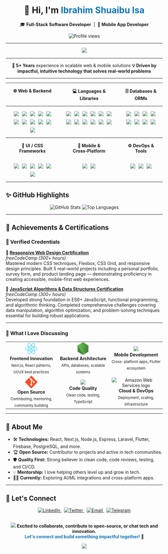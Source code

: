 <!-- Profile ReadMe for Ibrahim Shuaibu Isa | ShuaibuPassionateProgrammer -->

<div align="center">

# 👋 Hi, I'm <span style="color:#0e75b6"><b>Ibrahim Shuaibu Isa</b></span>  
🎓 <b>Full-Stack Software Developer</b> &nbsp;|&nbsp; 📱 <b>Mobile App Developer</b>

<img src="https://komarev.com/ghpvc/?username=ShuaibuPassionateProgrammer&label=Profile%20views&color=0e75b6&style=flat-square" alt="Profile views" />

</div>

---

<p align="center">
  <img src="https://readme-typing-svg.herokuapp.com?font=Fira+Code&weight=500&size=25&duration=3000&pause=2000&color=0e75b6&center=true&vCenter=true&width=950&lines=Creating+robust+solutions+for+the+future.;Passionate+about+clean+code+%26+user-centered+design.;Open+Source+Enthusiast+and+Mentor.;Let's+build+the+next+big+thing+together!+" />
</p>

---

<p align="center">
<b>💼 5+ Years</b> experience in scalable web & mobile solutions  
<b>💡 Driven by impactful, intuitive technology that solves real-world problems</b>
</p>

---

<style>
  .tech-table {
    width: 100%;
    border-collapse: collapse;
    margin: 0 auto;
  }

  .tech-table th,
  .tech-table td {
    padding: 16px;
    text-align: center;
    vertical-align: top;
  }

  .badge-grid {
    display: flex;
    flex-wrap: wrap;
    gap: 10px;
    justify-content: center;
  }

  .badge-grid img {
    max-width: 100%;
    height: auto;
    flex: 0 1 auto;
  }

  @media (max-width: 768px) {
    .tech-table th,
    .tech-table td {
      padding: 12px;
    }

    .badge-grid {
      justify-content: flex-start;
    }
  }
</style>

<table class="tech-table">
  <thead>
    <tr>
      <th>🌐 Web & Backend</th>
      <th>💻 Languages & Libraries</th>
      <th>🗄️ Databases & ORMs</th>
    </tr>
  </thead>
  <tbody>
    <tr>
      <td>
        <div class="badge-grid">
          <img src="https://img.shields.io/badge/React-20232A?style=for-the-badge&logo=react&logoColor=61DAFB" />
          <img src="https://img.shields.io/badge/Next.js-000000?style=for-the-badge&logo=next.js&logoColor=white" />
          <img src="https://img.shields.io/badge/Express.js-000000?style=for-the-badge&logo=express&logoColor=white" />
          <img src="https://img.shields.io/badge/Node.js-339933?style=for-the-badge&logo=node.js&logoColor=white" />
          <img src="https://img.shields.io/badge/Laravel-FF2D20?style=for-the-badge&logo=laravel&logoColor=white" />
          <img src="https://img.shields.io/badge/PHP-777BB4?style=for-the-badge&logo=php&logoColor=white" />
          <img src="https://img.shields.io/badge/Supabase-3ECF8E?style=for-the-badge&logo=supabase&logoColor=white" />
          <img src="https://img.shields.io/badge/Convex-1B1F23?style=for-the-badge&logo=convex&logoColor=56D364" />
          <img src="https://img.shields.io/badge/EJS-8CBB1F?style=for-the-badge&logo=ejs&logoColor=white" />
          <img src="https://img.shields.io/badge/NextAuth.js-2d3748?style=for-the-badge&logo=nextdotjs&logoColor=white" />
          <img src="https://img.shields.io/badge/Clerk-3B2AE7?style=for-the-badge&logo=clerk&logoColor=white" />
        </div>
      </td>
      <td>
        <div class="badge-grid">
          <img src="https://img.shields.io/badge/JavaScript-F7DF1E?style=for-the-badge&logo=javascript&logoColor=black" />
          <img src="https://img.shields.io/badge/TypeScript-3178C6?style=for-the-badge&logo=typescript&logoColor=white" />
          <img src="https://img.shields.io/badge/Dart-0175C2?style=for-the-badge&logo=dart&logoColor=white" />
          <img src="https://img.shields.io/badge/Java-007396?style=for-the-badge&logo=java&logoColor=white" />
          <img src="https://img.shields.io/badge/C++-00599C?style=for-the-badge&logo=c%2B%2B&logoColor=white" />
          <img src="https://img.shields.io/badge/C%23-239120?style=for-the-badge&logo=c-sharp&logoColor=white" />
          <img src="https://img.shields.io/badge/C-00599C?style=for-the-badge&logo=c&logoColor=white" />
          <img src="https://img.shields.io/badge/Kotlin-7F52FF?style=for-the-badge&logo=kotlin&logoColor=white" />
          <img src="https://img.shields.io/badge/jQuery-0769AD?style=for-the-badge&logo=jquery&logoColor=white" />
          <img src="https://img.shields.io/badge/AJAX-4A90E2?style=for-the-badge&logo=ajax&logoColor=white" />
          <img src="https://img.shields.io/badge/HTML5-E34F26?style=for-the-badge&logo=html5&logoColor=white" />
          <img src="https://img.shields.io/badge/CSS3-1572B6?style=for-the-badge&logo=css3&logoColor=white" />
        </div>
      </td>
      <td>
        <div class="badge-grid">
          <img src="https://img.shields.io/badge/MySQL-4479A1?style=for-the-badge&logo=mysql&logoColor=white" />
          <img src="https://img.shields.io/badge/PostgreSQL-4169E1?style=for-the-badge&logo=postgresql&logoColor=white" />
          <img src="https://img.shields.io/badge/MongoDB-4EA94B?style=for-the-badge&logo=mongodb&logoColor=white" />
          <img src="https://img.shields.io/badge/Mongoose-47A248?style=for-the-badge&logo=mongoose&logoColor=white" />
          <img src="https://img.shields.io/badge/Firebase-FFCA28?style=for-the-badge&logo=firebase&logoColor=black" />
          <img src="https://img.shields.io/badge/Appwrite-F02E65?style=for-the-badge&logo=appwrite&logoColor=white" />
          <img src="https://img.shields.io/badge/SQLite-003B57?style=for-the-badge&logo=sqlite&logoColor=white" />
          <img src="https://img.shields.io/badge/Prisma-2D3748?style=for-the-badge&logo=prisma&logoColor=white" />
        </div>
      </td>
    </tr>
    <tr>
      <th>🎨 UI / CSS Frameworks</th>
      <th>📱 Mobile & Cross‑Platform</th>
      <th>⚙️ DevOps & Tools</th>
    </tr>
    <tr>
      <td>
        <div class="badge-grid">
          <img src="https://img.shields.io/badge/Tailwind_CSS-06B6D4?style=for-the-badge&logo=tailwindcss&logoColor=white" />
          <img src="https://img.shields.io/badge/Bootstrap-7952B3?style=for-the-badge&logo=bootstrap&logoColor=white" />
          <img src="https://img.shields.io/badge/Chakra_UI-319795?style=for-the-badge&logo=chakraui&logoColor=white" />
          <img src="https://img.shields.io/badge/Shadcn_UI-000000?style=for-the-badge&logo=shadcn&logoColor=white" />
          <img src="https://img.shields.io/badge/Radix_UI-161618?style=for-the-badge&logo=radix-ui&logoColor=white" />
          <img src="https://img.shields.io/badge/Daisy_UI-5A0EF8?style=for-the-badge&logo=daisyui&logoColor=white" />
        </div>
      </td>
      <td>
        <div class="badge-grid">
          <img src="https://img.shields.io/badge/Flutter-02569B?style=for-the-badge&logo=flutter&logoColor=white" />
          <img src="https://img.shields.io/badge/React_Native-20232A?style=for-the-badge&logo=react&logoColor=61DAFB" />
        </div>
      </td>
      <td>
        <div class="badge-grid">
          <img src="https://img.shields.io/badge/Git-F05032?style=for-the-badge&logo=git&logoColor=white" />
          <img src="https://img.shields.io/badge/GitHub-181717?style=for-the-badge&logo=github&logoColor=white" />
          <img src="https://img.shields.io/badge/Docker-2496ED?style=for-the-badge&logo=docker&logoColor=white" />
        </div>
      </td>
    </tr>
  </tbody>
</table>



## ✨ GitHub Highlights

<p align="center">
  <img src="https://github-readme-stats.vercel.app/api?username=ShuaibuPassionateProgrammer&show_icons=true&theme=radical&count_private=true" alt="GitHub Stats" height="170" />
  <img src="https://github-readme-stats.vercel.app/api/top-langs/?username=ShuaibuPassionateProgrammer&layout=compact&theme=radical" alt="Top Languages" height="170" />
  <!-- <img src="https://github-readme-streak-stats.herokuapp.com?user=ShuaibuPassionateProgrammer&theme=radical" alt="GitHub Streak" height="170"/>  -->
</p>

---

## 🏅 Achievements & Certifications

### 📜 Verified Credentials

**🎨 [Responsive Web Design Certification](https://www.freecodecamp.org/certification/ShuaibuPassionateProgrammer/responsive-web-design)**  
*freeCodeCamp (300+ hours)*  
Mastered modern CSS techniques, Flexbox, CSS Grid, and responsive design principles. Built 5 real-world projects including a personal portfolio, survey form, and product landing page — demonstrating proficiency in creating accessible, mobile-first web experiences.

**🧮 [JavaScript Algorithms & Data Structures Certification](https://www.freecodecamp.org/certification/ShuaibuPassionateProgrammer/javascript-algorithms-and-data-structures-v8)**  
*freeCodeCamp (300+ hours)*  
Developed strong foundation in ES6+ JavaScript, functional programming, and algorithmic thinking. Completed comprehensive challenges covering data manipulation, algorithm optimization, and problem-solving techniques essential for building robust applications.

---

### 💬 What I Love Discussing

<table align="center">
<tr>
<td align="center" width="200">
<img src="https://raw.githubusercontent.com/devicons/devicon/master/icons/react/react-original.svg" width="40"/><br>
<strong>Frontend Innovation</strong><br>
<sub>Next.js, React patterns, UI/UX best practices</sub>
</td>
<td align="center" width="200">
<img src="https://raw.githubusercontent.com/devicons/devicon/master/icons/nodejs/nodejs-original.svg" width="40"/><br>
<strong>Backend Architecture</strong><br>
<sub>APIs, databases, scalable systems</sub>
</td>
<td align="center" width="200">
<img src="https://cdn.jsdelivr.net/gh/devicons/devicon/icons/flutter/flutter-original.svg" width="40"/><br>
<strong>Mobile Development</strong><br>
<sub>Cross-platform apps, Flutter ecosystem</sub>
</td>
</tr>
<tr>
<td align="center" width="200">
<img src="https://raw.githubusercontent.com/devicons/devicon/master/icons/git/git-original.svg" width="40"/><br>
<strong>Open Source</strong><br>
<sub>Contributing, mentoring, community building</sub>
</td>
<td align="center" width="200">
<img src="https://cdn.jsdelivr.net/gh/devicons/devicon/icons/typescript/typescript-original.svg" width="40"/><br>
<strong>Code Quality</strong><br>
<sub>Clean code, testing, TypeScript</sub>
</td>
<td align="center" width="200">
<img src="https://cdn.jsdelivr.net/gh/devicons/devicon@v2.14/icons/amazonwebservices/amazonwebservices-original.svg" alt="Amazon Web Services logo" width="40" height="40" /><br>
<strong>Cloud & DevOps</strong><br>
<sub>Deployment, scaling, infrastructure</sub>
</td>
</tr>
</table>

---

## 🚀 About Me

- 🛠️ <b>Technologies:</b> React, Next.js, Node.js, Express, Laravel, Flutter, Firebase, PostgreSQL, and more.
- 🏆 <b>Open Source:</b> Contributor to projects and active in tech communities.
- 🛡️ <b>Quality First:</b> Strong believer in clean code, code reviews, testing, and CI/CD.
- 💡 <b>Mentorship:</b> I love helping others level up and grow in tech.
- 🧑‍💻 <b>Currently:</b> Exploring AI/ML integrations and cross-platform apps.

---

## 🤝 Let's Connect
<div align="center">
<a href="https://www.linkedin.com/in/shuaibu-ibrahim-76970b279/" target="_blank" title="Connect on LinkedIn">
  <img src="https://img.shields.io/badge/LinkedIn-%230A66C2.svg?&style=for-the-badge&logo=linkedin&logoColor=white" alt="LinkedIn"/>
</a>
&nbsp;
<a href="https://x.com/shuaibu92685472" target="_blank" title="Say hi on Twitter">
  <img src="https://img.shields.io/badge/Twitter-1DA1F2?style=for-the-badge&logo=twitter&logoColor=white" alt="Twitter"/>
</a>
&nbsp;
<a href="mailto:shuaibuibrahim523@gmail.com" title="Email me">
  <img src="https://img.shields.io/badge/Email-EA4335?style=for-the-badge&logo=gmail&logoColor=white" alt="Email"/>
</a>
&nbsp;
<a href="https://t.me/shuaibu_passionate_programmer" target="_blank" title="Contact me on Telegram">
  <img src="https://img.shields.io/badge/Telegram-2CA5E0?style=for-the-badge&logo=telegram&logoColor=white" alt="Telegram"/>
</a>
</div>
<br/>
<p align="center">
  <img src="https://raw.githubusercontent.com/rahulbanerjee26/githubProfileReadmeGenerator/main/gifs/wave.gif" width="35"/>
  <strong>Excited to collaborate, contribute to open-source, or chat tech and innovation.<br>
  <span style="color:
#0e75b6;">Let's connect and build something impactful together!</span> 🚀</strong>
</p>
<p align="center">
  <img src="https://capsule-render.vercel.app/api?type=waving&color=0e75b6&height=90&section=footer"/>
</p>
